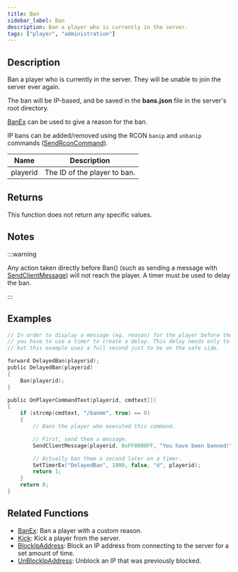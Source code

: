 ```yaml
---
title: Ban
sidebar_label: Ban
description: Ban a player who is currently in the server.
tags: ["player", "administration"]
---
```


## Description

Ban a player who is currently in the server. They will be unable to join the server ever again.

The ban will be IP-based, and be saved in the **bans.json** file in the server's root directory.

[BanEx](BanEx) can be used to give a reason for the ban.

IP bans can be added/removed using the RCON `banip` and `unbanip` commands ([SendRconCommand](SendRconCommand)).

| Name     | Description                  |
| -------- | ---------------------------- |
| playerid | The ID of the player to ban. |

## Returns

This function does not return any specific values.

## Notes

:::warning

Any action taken directly before Ban() (such as sending a message with [SendClientMessage](SendClientMessage)) will not reach the player. A timer must be used to delay the ban.

:::

## Examples

```c
// In order to display a message (eg. reason) for the player before the connection is closed
// you have to use a timer to create a delay. This delay needs only to be a few milliseconds long,
// but this example uses a full second just to be on the safe side.

forward DelayedBan(playerid);
public DelayedBan(playerid)
{
    Ban(playerid);
}

public OnPlayerCommandText(playerid, cmdtext[])
{
    if (strcmp(cmdtext, "/banme", true) == 0)
    {
        // Bans the player who executed this command.

        // First, send them a message.
        SendClientMessage(playerid, 0xFF0000FF, "You have been banned!");

        // Actually ban them a second later on a timer.
        SetTimerEx("DelayedBan", 1000, false, "d", playerid);
        return 1;
    }
    return 0;
}
```

## Related Functions

- [BanEx](BanEx): Ban a player with a custom reason.
- [Kick](Kick): Kick a player from the server.
- [BlockIpAddress](BlockIpAddress): Block an IP address from connecting to the server for a set amount of time.
- [UnBlockIpAddress](UnBlockIpAddress): Unblock an IP that was previously blocked.
